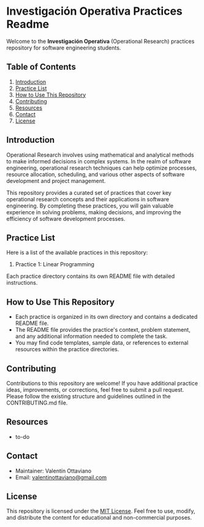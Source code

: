 # Investigación Operativa Practices Readme

Welcome to the **Investigación Operativa** (Operational Research) practices repository for software engineering students. 

## Table of Contents

1. [Introduction](#introduction)
2. [Practice List](#practice-list)
3. [How to Use This Repository](#how-to-use-this-repository)
4. [Contributing](#contributing)
5. [Resources](#resources)
6. [Contact](#contact)
7. [License](#license)

## Introduction

Operational Research involves using mathematical and analytical methods to make informed decisions in complex systems. In the realm of software engineering, operational research techniques can help optimize processes, resource allocation, scheduling, and various other aspects of software development and project management.

This repository provides a curated set of practices that cover key operational research concepts and their applications in software engineering. By completing these practices, you will gain valuable experience in solving problems, making decisions, and improving the efficiency of software development processes.

## Practice List

Here is a list of the available practices in this repository:

1. Practice 1: Linear Programming


Each practice directory contains its own README file with detailed instructions.

## How to Use This Repository

- Each practice is organized in its own directory and contains a dedicated README file.
- The README file provides the practice's context, problem statement, and any additional information needed to complete the task.
- You may find code templates, sample data, or references to external resources within the practice directories.

## Contributing

Contributions to this repository are welcome! If you have additional practice ideas, improvements, or corrections, feel free to submit a pull request. Please follow the existing structure and guidelines outlined in the CONTRIBUTING.md file.

## Resources

- to-do

## Contact


- Maintainer: Valentín Ottaviano
- Email: valentinottaviano@gmail.com

## License

This repository is licensed under the [MIT License](LICENSE). Feel free to use, modify, and distribute the content for educational and non-commercial purposes.
